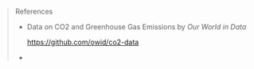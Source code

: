 > References 
>
> - Data on CO2 and Greenhouse Gas Emissions by *Our World in Data*
>
>   https://github.com/owid/co2-data
>
> - 

